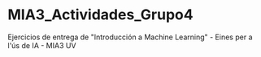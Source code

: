 # MIA3_Actividades_Grupo4
Ejercicios de entrega de "Introducción a Machine Learning" - Eines per a l'ús de IA - MIA3 UV
